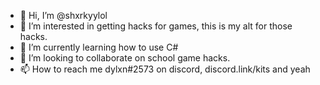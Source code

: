 - 👋 Hi, I’m @shxrkyylol
- 👀 I’m interested in getting hacks for games, this is my alt for those hacks.
- 🌱 I’m currently learning how to use C#
- 💞️ I’m looking to collaborate on school game hacks.
- 📫 How to reach me dylxn#2573 on discord, discord.link/kits and yeah

<!---
shxrkyylol/shxrkyylol is a ✨ special ✨ repository because its `README.md` (this file) appears on your GitHub profile.
You can click the Preview link to take a look at your changes.
--->
